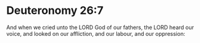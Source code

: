 # Deuteronomy 26:7

And when we cried unto the LORD God of our fathers, the LORD heard our voice, and looked on our affliction, and our labour, and our oppression:
